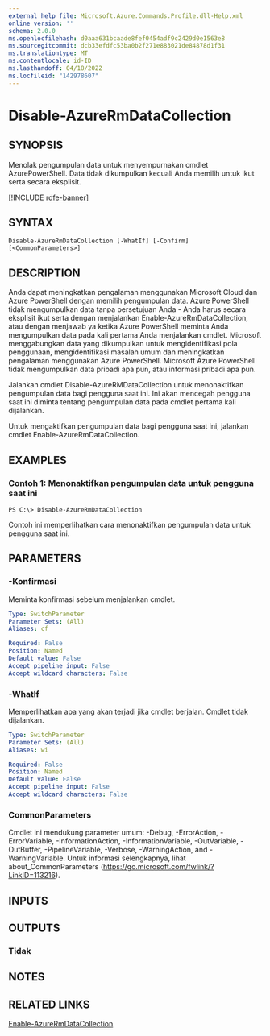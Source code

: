 ```yaml
---
external help file: Microsoft.Azure.Commands.Profile.dll-Help.xml
online version: ''
schema: 2.0.0
ms.openlocfilehash: d0aaa631bcaade8fef0454adf9c2429d0e1563e8
ms.sourcegitcommit: dcb33efdfc53ba0b2f271e883021de84878d1f31
ms.translationtype: MT
ms.contentlocale: id-ID
ms.lasthandoff: 04/18/2022
ms.locfileid: "142978607"
---
```

# Disable-AzureRmDataCollection

## SYNOPSIS
Menolak pengumpulan data untuk menyempurnakan cmdlet AzurePowerShell. Data tidak dikumpulkan kecuali Anda memilih untuk ikut serta secara eksplisit.

[!INCLUDE [rdfe-banner](../../includes/rdfe-banner.md)]

## SYNTAX

```
Disable-AzureRmDataCollection [-WhatIf] [-Confirm] [<CommonParameters>]
```

## DESCRIPTION
Anda dapat meningkatkan pengalaman menggunakan Microsoft Cloud dan Azure PowerShell dengan memilih pengumpulan data.
Azure PowerShell tidak mengumpulkan data tanpa persetujuan Anda - Anda harus secara eksplisit ikut serta dengan menjalankan Enable-AzureRmDataCollection, atau dengan menjawab ya ketika Azure PowerShell meminta Anda mengumpulkan data pada kali pertama Anda menjalankan cmdlet.
Microsoft menggabungkan data yang dikumpulkan untuk mengidentifikasi pola penggunaan, mengidentifikasi masalah umum dan meningkatkan pengalaman menggunakan Azure PowerShell.
Microsoft Azure PowerShell tidak mengumpulkan data pribadi apa pun, atau informasi pribadi apa pun.

Jalankan cmdlet Disable-AzureRMDataCollection untuk menonaktifkan pengumpulan data bagi pengguna saat ini.
Ini akan mencegah pengguna saat ini diminta tentang pengumpulan data pada cmdlet pertama kali dijalankan.

Untuk mengaktifkan pengumpulan data bagi pengguna saat ini, jalankan cmdlet Enable-AzureRmDataCollection.

## EXAMPLES

### Contoh 1: Menonaktifkan pengumpulan data untuk pengguna saat ini
```
PS C:\> Disable-AzureRmDataCollection
```

Contoh ini memperlihatkan cara menonaktifkan pengumpulan data untuk pengguna saat ini. 

## PARAMETERS

### -Konfirmasi
Meminta konfirmasi sebelum menjalankan cmdlet.

```yaml
Type: SwitchParameter
Parameter Sets: (All)
Aliases: cf

Required: False
Position: Named
Default value: False
Accept pipeline input: False
Accept wildcard characters: False
```

### -WhatIf
Memperlihatkan apa yang akan terjadi jika cmdlet berjalan. Cmdlet tidak dijalankan.

```yaml
Type: SwitchParameter
Parameter Sets: (All)
Aliases: wi

Required: False
Position: Named
Default value: False
Accept pipeline input: False
Accept wildcard characters: False
```

### CommonParameters
Cmdlet ini mendukung parameter umum: -Debug, -ErrorAction, -ErrorVariable, -InformationAction, -InformationVariable, -OutVariable, -OutBuffer, -PipelineVariable, -Verbose, -WarningAction, and -WarningVariable. Untuk informasi selengkapnya, lihat about_CommonParameters (https://go.microsoft.com/fwlink/?LinkID=113216).

## INPUTS

## OUTPUTS

### Tidak

## NOTES

## RELATED LINKS

[Enable-AzureRmDataCollection]()

